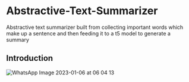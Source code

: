 # Abstractive-Text-Summarizer
Abstractive text summarizer built from collecting important words which make up a sentence and then feeding it to a t5 model to generate a summary

## Introduction
![WhatsApp Image 2023-01-06 at 06 04 13](https://user-images.githubusercontent.com/98120916/210906631-6db79c0f-462c-4a3b-b4b6-638d8d4286a9.jpg)

